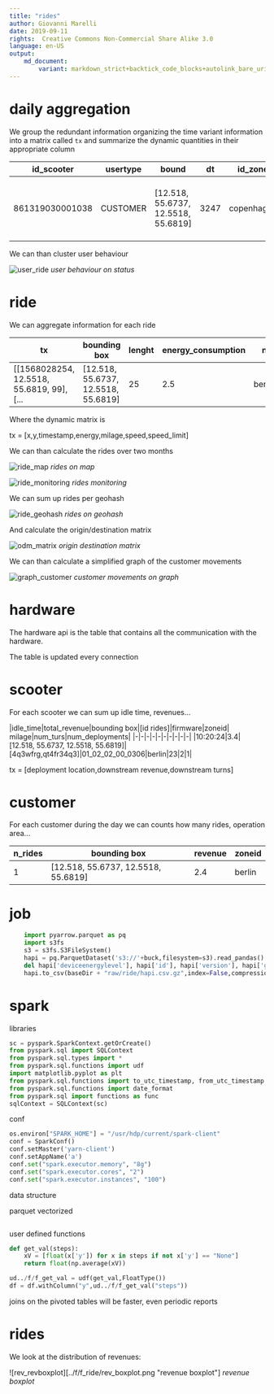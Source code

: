 ```yaml
---
title: "rides"
author: Giovanni Marelli
date: 2019-09-11
rights:  Creative Commons Non-Commercial Share Alike 3.0
language: en-US
output: 
	md_document:
		variant: markdown_strict+backtick_code_blocks+autolink_bare_uris+markdown_github
---
```


# daily aggregation 

We group the redundant information organizing the time variant information into a matrix called `tx` and summarize the dynamic quantities in their appropriate column 

|id_scooter|usertype|bound|dt|id_zone|locked|mileage| n | state| tx |
|-         |-       |-    |- | -     |-     |-      |-  |    - |  - |
861319030001038|  CUSTOMER|  [12.518, 55.6737, 12.5518, 55.6819]|3247| copenhagen | [True, False, False, True, False, False] | 1291|6 | [INTENT_RESERVED, RESERVED, UNAVAILABLE_FOR_RE... |[[1568028254, 12.5518, 55.6819, 99], [... |

We can than cluster user behaviour

![user_ride](../f/f_ride/user_state.png "user ride")
_user behaviour on status_

# ride

We can aggregate information for each ride

|tx|bounding box|lenght|energy_consumption|n|cost|zoneid|firmware|
|-|-|-|-|-|-|-|-|
|[[1568028254, 12.5518, 55.6819, 99], [... |[12.518, 55.6737, 12.5518, 55.6819]|25|2.5|berlin|01_02_02_00_0306|

Where the dynamic matrix is

tx = [x,y,timestamp,energy,milage,speed,speed_limit]

We can than calculate the rides over two months

![ride_map](../f/f_mov/ride_map.png "ride_map")
_rides on map_

![ride_monitoring](../f/f_mov/ride_monitoring.png "ride_monitoring")
_rides monitoring_

We can sum up rides per geohash

![ride_geohash](../f/f_mov/ride_geohash.png "ride geohash")
_rides on geohash_

And calculate the origin/destination matrix

![odm_matrix](../f/f_mov/odm_matrix.png "origin destination matrix")
_origin destination matrix_

We can than calculate a simplified graph of the customer movements

![graph_customer](../f/f_mov/graph_customer.png "graph_customer")
_customer movements on graph_

# hardware

The hardware api is the table that contains all the communication with the hardware. 

The table is updated every connection

# scooter

For each scooter we can sum up idle time, revenues...

|idle_time|total_revenue|bounding box|[id rides]|firmware|zoneid| milage|num_turs|num_deployments| 
|-|-|-|-|-|-|-|-|-|-|
|10:20:24|3.4|[12.518, 55.6737, 12.5518, 55.6819]|[4q3wfrg,qt4fr34q3]|01_02_02_00_0306|berlin|23|2|1|

tx = [deployment location,downstream revenue,downstream turns]

# customer

For each customer during the day we can counts how many rides, operation area...

|n_rides|bounding box|revenue|zoneid|
|-|-|-|-|
|1|[12.518, 55.6737, 12.5518, 55.6819]|2.4|berlin|

# job

```python
    import pyarrow.parquet as pq
    import s3fs
    s3 = s3fs.S3FileSystem()
    hapi = pq.ParquetDataset('s3://'+buck,filesystem=s3).read_pandas().to_pandas()
    del hapi['deviceenergylevel'], hapi['id'], hapi['version'], hapi['gnssupdatedat'], hapi['deviceenergylevel'], hapi['iccid'], hapi['signalstrength'], hapi['lambda_time'], hapi['kinesis_input_time'], hapi['iotprovider'], hapi['imei'], hapi['iotid']
    hapi.to_csv(baseDir + "raw/ride/hapi.csv.gz",index=False,compression="gzip")
```

# spark

libraries

```python
sc = pyspark.SparkContext.getOrCreate()
from pyspark.sql import SQLContext
from pyspark.sql.types import *
from pyspark.sql.functions import udf
import matplotlib.pyplot as plt
from pyspark.sql.functions import to_utc_timestamp, from_utc_timestamp
from pyspark.sql.functions import date_format
from pyspark.sql import functions as func
sqlContext = SQLContext(sc)
```

conf

```python
os.environ["SPARK_HOME"] = "/usr/hdp/current/spark-client"
conf = SparkConf()
conf.setMaster('yarn-client')
conf.setAppName('a')
conf.set("spark.executor.memory", "8g")
conf.set("spark.executor.cores", "2")
conf.set("spark.executor.instances", "100")
```

data structure

parquet vectorized

```python

```

user defined functions
```python
def get_val(steps):
    xV = [float(x['y']) for x in steps if not x['y'] == "None"]
    return float(np.average(xV))

ud../f/f_get_val = udf(get_val,FloatType())
df = df.withColumn("y",ud../f/f_get_val("steps"))
```

joins on the pivoted tables will be faster, even periodic reports


# rides
	
We look at the distribution of revenues:

![rev_revboxplot][../f/f_ride/rev_boxplot.png "revenue boxplot"]
_revenue boxplot_


